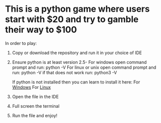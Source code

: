 This is a python game where users start with $20 and try to
gamble their way to $100
=================================

In order to play:
1. Copy or download the repository and run it in your choice of IDE
2. Ensure python is at least version 2.5-
    For windows open command prompt and run:
        python -V
    For linux or unix open command prompt and run:
        python -V
        if that does not work run:
        python3 -V

    If python is not installed then you can learn to install it here:
        For [Windows](https://www.digitalocean.com/community/tutorials/install-python-windows-10)
        For [Linux](https://www.geeksforgeeks.org/how-to-install-python-on-linux/)

3. Open the file in the IDE
4. Full screen the terminal
5. Run the file and enjoy!